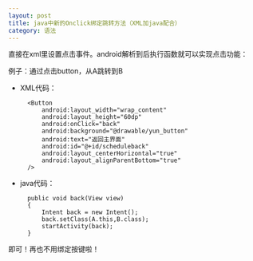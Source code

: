 ```yaml
---
layout: post
title: java中新的Onclick绑定跳转方法（XML加java配合）
category: 语法
---
```




直接在xml里设置点击事件。android解析到后执行函数就可以实现点击功能：

例子：通过点击button，从A跳转到B

+ XML代码：
		
		<Button 
			android:layout_width="wrap_content"
			android:layout_height="60dp"
			android:onClick="back"
			android:background="@drawable/yun_button"
			android:text="返回主界面" 
			android:id="@+id/scheduleback"
			android:layout_centerHorizontal="true"
			android:layout_alignParentBottom="true"
		/>

+ java代码：

		public void back(View view)
		{
			Intent back = new Intent();
			back.setClass(A.this,B.class);
			startActivity(back);
		}

即可！再也不用绑定按键啦！
